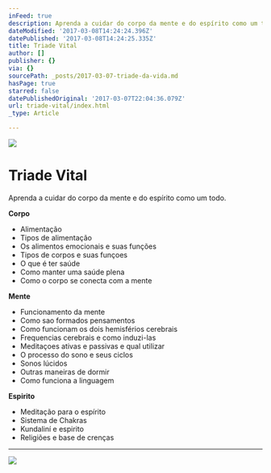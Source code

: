 ```yaml
---
inFeed: true
description: Aprenda a cuidar do corpo da mente e do espírito como um todo.
dateModified: '2017-03-08T14:24:24.396Z'
datePublished: '2017-03-08T14:24:25.335Z'
title: Triade Vital
author: []
publisher: {}
via: {}
sourcePath: _posts/2017-03-07-triade-da-vida.md
hasPage: true
starred: false
datePublishedOriginal: '2017-03-07T22:04:36.079Z'
url: triade-vital/index.html
_type: Article

---
```

![](https://the-grid-user-content.s3-us-west-2.amazonaws.com/0b5d422a-d693-4a3f-bf38-8deab044dd11.jpg)

# Triade Vital

Aprenda a cuidar do corpo da mente e do espírito como um todo.

**Corpo**

* Alimentação
* Tipos de alimentação
* Os alimentos emocionais e suas funções
* Tipos de corpos e suas funçoes
* O que é ter saúde
* Como manter uma saúde plena
* Como o corpo se conecta com a mente

**Mente**

* Funcionamento da mente
* Como sao formados pensamentos
* Como funcionam os dois hemisférios cerebrais
* Frequencias cerebrais e como induzi-las
* Meditaçoes ativas e passivas e qual utilizar
* O processo do sono e seus ciclos
* Sonos lúcidos
* Outras maneiras de dormir
* Como funciona a linguagem

**Espirito**

* Meditação para o espírito
* Sistema de Chakras
* Kundaliní e espirito
* Religiões e base de crenças

---

![](https://the-grid-user-content.s3-us-west-2.amazonaws.com/cc40727d-07f3-4fe9-9e42-231588da4e4e.jpg)